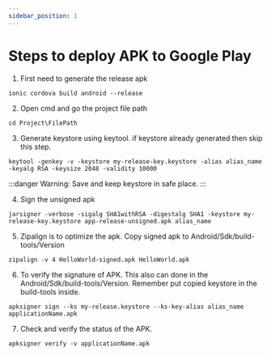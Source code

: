 ```yaml
---
sidebar_position: 1
---
```


# Steps to deploy APK to Google Play

1. First need to generate the release apk

```
ionic cordova build android --release
```

2. Open cmd and go the project file path

```
cd Project\FilePath
```

3. Generate keystore using keytool. if keystore already generated then skip this step. 

```
keytool -genkey -v -keystore my-release-key.keystore -alias alias_name -keyalg RSA -keysize 2048 -validity 10000
```

:::danger Warning:
Save and keep keystore in safe place.
:::

4. Sign the unsigned apk

```
jarsigner -verbose -sigalg SHA1withRSA -digestalg SHA1 -keystore my-release-key.keystore app-release-unsigned.apk alias_name
```

5. Zipalign is to optimize the apk. Copy signed apk to Android/Sdk/build-tools/Version

```
zipalign -v 4 HelloWorld-signed.apk HelloWorld.apk
```

6.  To verify the signature of APK. This also can done in the Android/Sdk/build-tools/Version. Remember put copied keystore in the build-tools inside.

```
apksigner sign --ks my-release.keystore --ks-key-alias alias_name applicationName.apk
```

7. Check and verify the status of the APK.

```
apksigner verify -v applicationName.apk
```